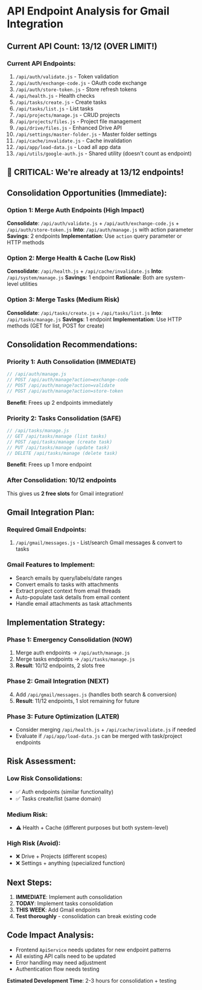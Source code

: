 # API Endpoint Analysis for Gmail Integration

## Current API Count: 13/12 (OVER LIMIT!)

### Current API Endpoints:
1. `/api/auth/validate.js` - Token validation
2. `/api/auth/exchange-code.js` - OAuth code exchange  
3. `/api/auth/store-token.js` - Store refresh tokens
4. `/api/health.js` - Health checks
5. `/api/tasks/create.js` - Create tasks
6. `/api/tasks/list.js` - List tasks
7. `/api/projects/manage.js` - CRUD projects
8. `/api/projects/files.js` - Project file management
9. `/api/drive/files.js` - Enhanced Drive API
10. `/api/settings/master-folder.js` - Master folder settings
11. `/api/cache/invalidate.js` - Cache invalidation
12. `/api/app/load-data.js` - Load all app data
13. `/api/utils/google-auth.js` - Shared utility (doesn't count as endpoint)

## 🚨 CRITICAL: We're already at 13/12 endpoints!

## Consolidation Opportunities (Immediate):

### Option 1: Merge Auth Endpoints (High Impact)
**Consolidate**: `/api/auth/validate.js` + `/api/auth/exchange-code.js` + `/api/auth/store-token.js`
**Into**: `/api/auth/manage.js` with action parameter
**Savings**: 2 endpoints
**Implementation**: Use `action` query parameter or HTTP methods

### Option 2: Merge Health & Cache (Low Risk)
**Consolidate**: `/api/health.js` + `/api/cache/invalidate.js` 
**Into**: `/api/system/manage.js`
**Savings**: 1 endpoint
**Rationale**: Both are system-level utilities

### Option 3: Merge Tasks (Medium Risk)
**Consolidate**: `/api/tasks/create.js` + `/api/tasks/list.js`
**Into**: `/api/tasks/manage.js`
**Savings**: 1 endpoint
**Implementation**: Use HTTP methods (GET for list, POST for create)

## Consolidation Recommendations:

### Priority 1: Auth Consolidation (IMMEDIATE)
```javascript
// /api/auth/manage.js
// POST /api/auth/manage?action=exchange-code
// POST /api/auth/manage?action=validate  
// POST /api/auth/manage?action=store-token
```
**Benefit**: Frees up 2 endpoints immediately

### Priority 2: Tasks Consolidation (SAFE)
```javascript
// /api/tasks/manage.js
// GET /api/tasks/manage (list tasks)
// POST /api/tasks/manage (create task)
// PUT /api/tasks/manage (update task)
// DELETE /api/tasks/manage (delete task)
```
**Benefit**: Frees up 1 more endpoint

### After Consolidation: 10/12 endpoints
This gives us **2 free slots** for Gmail integration!

## Gmail Integration Plan:

### Required Gmail Endpoints:
1. `/api/gmail/messages.js` - List/search Gmail messages & convert to tasks

### Gmail Features to Implement:
- Search emails by query/labels/date ranges
- Convert emails to tasks with attachments
- Extract project context from email threads
- Auto-populate task details from email content
- Handle email attachments as task attachments

## Implementation Strategy:

### Phase 1: Emergency Consolidation (NOW)
1. Merge auth endpoints → `/api/auth/manage.js`
2. Merge tasks endpoints → `/api/tasks/manage.js`  
3. **Result**: 10/12 endpoints, 2 slots free

### Phase 2: Gmail Integration (NEXT)
4. Add `/api/gmail/messages.js` (handles both search & conversion)
5. **Result**: 11/12 endpoints, 1 slot remaining for future

### Phase 3: Future Optimization (LATER)
- Consider merging `/api/health.js` + `/api/cache/invalidate.js` if needed
- Evaluate if `/api/app/load-data.js` can be merged with task/project endpoints

## Risk Assessment:

### Low Risk Consolidations:
- ✅ Auth endpoints (similar functionality)
- ✅ Tasks create/list (same domain)

### Medium Risk:
- ⚠️ Health + Cache (different purposes but both system-level)

### High Risk (Avoid):
- ❌ Drive + Projects (different scopes)
- ❌ Settings + anything (specialized function)

## Next Steps:
1. **IMMEDIATE**: Implement auth consolidation
2. **TODAY**: Implement tasks consolidation  
3. **THIS WEEK**: Add Gmail endpoints
4. **Test thoroughly** - consolidation can break existing code

## Code Impact Analysis:
- Frontend `ApiService` needs updates for new endpoint patterns
- All existing API calls need to be updated
- Error handling may need adjustment
- Authentication flow needs testing

**Estimated Development Time**: 2-3 hours for consolidation + testing